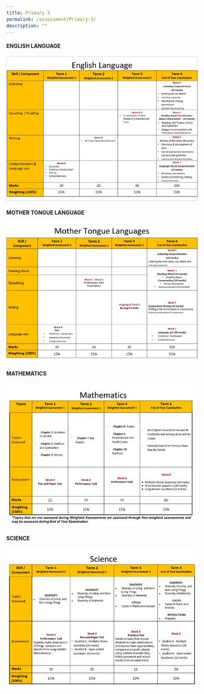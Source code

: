 ```yaml
---
title: Primary 3
permalink: /assessment/Primary-3/
description: ""
---
```

#### **ENGLISH LANGUAGE**

![](/images/Fuhua%20Experience/Teaching%20and%20Learning%20@%20Fuhua/Assessment/Primary%203/English.jpg)

#### **MOTHER TONGUE LANGUAGE**

![](/images/Fuhua%20Experience/Teaching%20and%20Learning%20@%20Fuhua/Assessment/Primary%203/Mother%20Tongue%20Languages.jpg)

#### **MATHEMATICS**

![](/images/Fuhua%20Experience/Teaching%20and%20Learning%20@%20Fuhua/Assessment/Primary%203/Mathematics.jpg)

#### **SCIENCE**

![](/images/Fuhua%20Experience/Teaching%20and%20Learning%20@%20Fuhua/Assessment/Primary%203/Science.jpg)